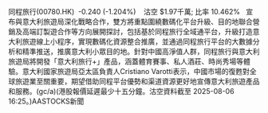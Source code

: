 同程旅行(00780.HK)  -0.240 (-1.204%)    沽空 $1.97千萬; 比率 10.462%   宣布與意大利旅遊局深化戰略合作，雙方將重點圍繞數碼化平台升級、目的地聯合營銷及高端訂製遊合作等方向展開探討，包括基於同程旅行全域通平台，升級打造意大利旅遊線上小程序，實現數碼化資源整合推廣，並通過同程旅行平台的大數據分析和精準推送，推廣意大利小眾目的地。針對中國高淨值人群，同程旅行與意大利旅遊局將開發「意大利旅行+」產品，涵蓋體育賽事、私人酒莊、時尚秀場等體驗。意大利國家旅遊局亞太區負責人Cristiano Varotti表示，中國市場的復甦對全球旅遊業至關重要，期望借助同程平台優勢和渠道資源更好地宣傳意大利旅遊產品和服務。(gc/a)(港股報價延遲最少十五分鐘。沽空資料截至 2025-08-06 16:25。)AASTOCKS新聞